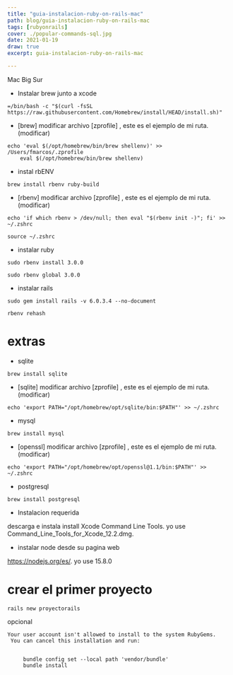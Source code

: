 ```yaml
---
title: "guia-instalacion-ruby-on-rails-mac"
path: blog/guia-instalacion-ruby-on-rails-mac
tags: [rubyonrails]
cover: ./popular-commands-sql.jpg
date: 2021-01-19
draw: true
excerpt: guia-instalacion-ruby-on-rails-mac

---
```








Mac Big Sur 

- Instalar brew junto a xcode
```
=/bin/bash -c "$(curl -fsSL https://raw.githubusercontent.com/Homebrew/install/HEAD/install.sh)"
```

- [brew] modificar archivo   [zprofile]  , este es el ejemplo de mi ruta.(modificar)
```
echo 'eval $(/opt/homebrew/bin/brew shellenv)' >> /Users/fmarcos/.zprofile
    eval $(/opt/homebrew/bin/brew shellenv)
```

- instal rbENV 
```
brew install rbenv ruby-build
```

- [rbenv] modificar archivo   [zprofile]  , este es el ejemplo de mi ruta.(modificar)
```
echo 'if which rbenv > /dev/null; then eval "$(rbenv init -)"; fi' >> ~/.zshrc
```
```
source ~/.zshrc
```

- instalar ruby 
```
sudo rbenv install 3.0.0
```
```
sudo rbenv global 3.0.0
```

- instalar rails
```
sudo gem install rails -v 6.0.3.4 --no-document
```
```
rbenv rehash
```


# extras 
- sqlite
```
brew install sqlite
```
- [sqlite] modificar archivo   [zprofile]  , este es el ejemplo de mi ruta.(modificar)
```
echo 'export PATH="/opt/homebrew/opt/sqlite/bin:$PATH"' >> ~/.zshrc
```

- mysql
```
brew install mysql
```
- [openssl] modificar archivo   [zprofile]  , este es el ejemplo de mi ruta.(modificar)
 ```
 echo 'export PATH="/opt/homebrew/opt/openssl@1.1/bin:$PATH"' >> ~/.zshrc
 ```
 - postgresql
 ```
 brew install postgresql
 ```
 
 - Instalacion requerida

descarga e instala  install Xcode Command Line Tools. 
yo use Command_Line_Tools_for_Xcode_12.2.dmg. 

 - instalar node desde su pagina web

 https://nodejs.org/es/. 
 yo use 15.8.0

 # crear el primer proyecto
 ```
 rails new proyectorails

 ```
 opcional
 ```
 Your user account isn't allowed to install to the system RubyGems.
  You can cancel this installation and run:


      bundle config set --local path 'vendor/bundle'
      bundle install
```